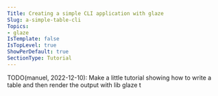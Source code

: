 ```yaml
---
Title: Creating a simple CLI application with glaze
Slug: a-simple-table-cli
Topics:
- glaze
IsTemplate: false
IsTopLevel: true
ShowPerDefault: true
SectionType: Tutorial
---
```


TODO(manuel, 2022-12-10): Make a little tutorial showing how to write a
table and then render the output with lib glaze
t